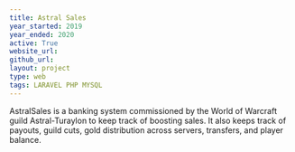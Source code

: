```yaml
---
title: Astral Sales
year_started: 2019
year_ended: 2020
active: True
website_url: 
github_url: 
layout: project
type: web
tags: LARAVEL PHP MYSQL
---
```


AstralSales is a banking system commissioned by the World of Warcraft guild Astral-Turaylon to keep track of boosting sales. It also keeps track of payouts, guild cuts, gold distribution across servers, transfers, and player balance. 
